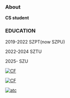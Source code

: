 ### About

**CS student**

### EDUCATION

2019-2022 SZPT(now SZPU)

2022-2024 SZTU

2025-     SZU

[![CF](https://cfrating.ihcr.top/?user=kongfang89)](https://codeforces.com/profile/kongfang89)

[![CF](https://cfrating.ihcr.top/?user=cm4k3r)](https://codeforces.com/profile/cm4k3r)

[![atc](https://atrating.baoshuo.dev/rating?username=kongfang)](https://atcoder.jp/users/kongfang)
